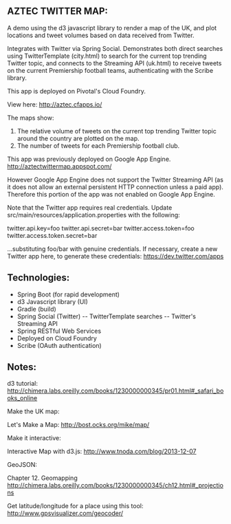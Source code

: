 AZTEC TWITTER MAP:
------------------

A demo using the d3 javascript library to render a map of the UK, and plot locations and tweet volumes based on data received from Twitter.

Integrates with Twitter via Spring Social.  Demonstrates both direct searches using TwitterTemplate (city.html) to search for the current top trending Twitter topic, and connects to the Streaming API (uk.html) to receive tweets on the current Premiership football teams, authenticating with the Scribe library.

This app is deployed on Pivotal's Cloud Foundry.

View here:  http://aztec.cfapps.io/

The maps show:

1) The relative volume of tweets on the current top trending Twitter topic around the country are plotted on the map.
2) The number of tweets for each Premiership football club.

This app was previously deployed on Google App Engine.  http://aztectwittermap.appspot.com/

However Google App Engine does not support the Twitter Streaming API (as it does not allow an external persistent HTTP connection unless a paid app).  Therefore this portion of the app was not enabled on Google App Engine.

Note that the Twitter app requires real credentials.  Update src/main/resources/application.properties with the following:

twitter.api.key=foo
twitter.api.secret=bar
twitter.access.token=foo
twitter.access.token.secret=bar

...substituting foo/bar with genuine credentials.  If necessary, create a new Twitter app here, to generate these credentials: https://dev.twitter.com/apps


Technologies:
-------------

- Spring Boot (for rapid development)
- d3 Javascript library (UI)
- Gradle (build)
- Spring Social (Twitter)
 -- TwitterTemplate searches
 -- Twitter's Streaming API
- Spring RESTful Web Services
- Deployed on Cloud Foundry
- Scribe (OAuth authentication)

Notes:
------

d3 tutorial:
http://chimera.labs.oreilly.com/books/1230000000345/pr01.html#_safari_books_online

Make the UK map:

Let's Make a Map:
http://bost.ocks.org/mike/map/

Make it interactive:

Interactive Map with d3.js:
http://www.tnoda.com/blog/2013-12-07

GeoJSON:

Chapter 12. Geomapping
http://chimera.labs.oreilly.com/books/1230000000345/ch12.html#_projections

Get latitude/longitude for a place using this tool:
http://www.gpsvisualizer.com/geocoder/